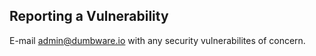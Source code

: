 ## Reporting a Vulnerability

E-mail admin@dumbware.io with any security vulnerabilites of concern.

